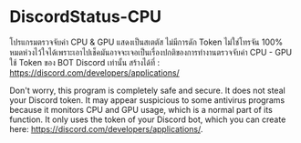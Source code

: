 # DiscordStatus-CPU
โปรแกรมตรวจจับค่า CPU & GPU แสดงเป็นสเตตัส
ไม่มีการดัก Token ไม่ใช่โทรจัน 100% หมดห่วงไว้ใจได้เพราะเอาไปเช็คมันอาจจะเจอเป็นเรื่องปกติของการทำงานตรวจจับค่า CPU - GPU ใช้ Token ของ BOT Discord เท่านั้น สร้างได้ที่ : https://discord.com/developers/applications/

Don't worry, this program is completely safe and secure. It does not steal your Discord token. It may appear suspicious to some antivirus programs because it monitors CPU and GPU usage, which is a normal part of its function. It only uses the token of your Discord bot, which you can create here: https://discord.com/developers/applications/.
